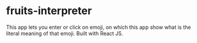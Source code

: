# fruits-interpreter

This app lets you enter or click on emoji, on which this app show what is the literal meaning of that emoji.
Built with React JS.
